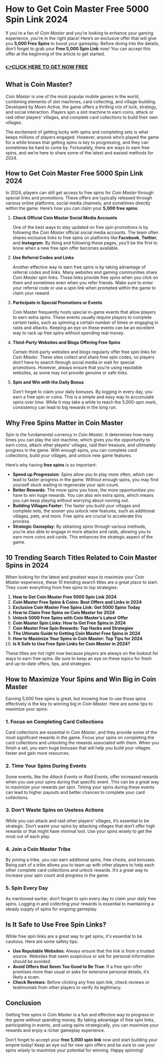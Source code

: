 # How to Get Coin Master Free 5000 Spin Link 2024

If you're a fan of *Coin Master* and you're looking to enhance your gaming experience, you're in the right place! Here’s an exclusive offer that will give you **5,000 Free Spins** to boost your gameplay. Before diving into the details, don’t forget to grab your **Free 5,000 Spin Link** now! You can accept this offer at the beginning of the article to get started.

### [👉CLICK HERE TO GET NOW FREE](https://coinmasterupdates.github.io/free/)

## What is Coin Master?

*Coin Master* is one of the most popular mobile games in the world, combining elements of slot machines, card collecting, and village-building. Developed by Moon Active, the game offers a thrilling mix of luck, strategy, and social interaction. Players spin a slot machine to earn coins, attack or raid other players’ villages, and complete card collections to build their own villages.

The excitement of getting lucky with spins and completing sets is what keeps millions of players engaged. However, anyone who’s played the game for a while knows that getting spins is key to progressing, and they can sometimes be hard to come by. Fortunately, there are ways to earn free spins, and we’re here to share some of the latest and easiest methods for 2024.

## How to Get Coin Master Free 5000 Spin Link 2024

In 2024, players can still get access to free spins for *Coin Master* through special links and promotions. These offers are typically released through various online platforms, social media channels, and sometimes directly within the game. Here’s how you can claim your **5,000 free spins**:

1. **Check Official Coin Master Social Media Accounts**
   
   One of the best ways to stay updated on free spin promotions is by following the *Coin Master* official social media accounts. The team often shares exclusive links to free spins on platforms like **Facebook**, **Twitter**, and **Instagram**. By liking and following these pages, you’ll be the first to know when a new free spin offer becomes available.

2. **Use Referral Codes and Links**

   Another effective way to earn free spins is by taking advantage of referral codes and links. Many websites and gaming communities share *Coin Master* spin links. These links provide free spins when you click on them and sometimes even when you refer friends. Make sure to enter your referral code or use a spin link when prompted within the game to claim your reward.

3. **Participate in Special Promotions or Events**

   Coin Master frequently hosts special in-game events that allow players to earn extra spins. These events usually require players to complete certain tasks, such as spinning a certain number of times or engaging in raids and attacks. Keeping an eye on these events can be an excellent way to rack up free spins without spending real money.

4. **Third-Party Websites and Blogs Offering Free Spins**

   Certain third-party websites and blogs regularly offer free spin links for *Coin Master*. These sites collect and share free spin codes, so players don’t have to search through social media or wait for special promotions. However, always ensure that you’re using reputable websites, as some may not provide genuine or safe links.

5. **Spin and Win with the Daily Bonus**

   Don’t forget to claim your daily bonuses. By logging in every day, you earn a free spin or coins. This is a simple and easy way to accumulate spins over time. While it may take a while to reach the 5,000-spin mark, consistency can lead to big rewards in the long run.

## Why Free Spins Matter in Coin Master

Spin is the fundamental currency in *Coin Master*. It determines how many times you can play the slot machine, which gives you the opportunity to earn coins, attack other players’ villages, raid their treasure, and ultimately progress in the game. With enough spins, you can complete card collections, build your villages, and unlock new game features.

Here’s why having **free spins** is so important:

- **Speed up Progression**: Spins allow you to play more often, which can lead to faster progress in the game. Without enough spins, you may find yourself stuck waiting to regenerate your spin count.
- **Better Rewards**: The more spins you have, the more opportunities you have to win huge rewards. You can also win extra spins, which means you can keep playing without worrying about running out.
- **Building Villages Faster**: The faster you build your villages and complete sets, the sooner you unlock new features, such as additional villages, pets, and more. Free spins are crucial to accelerate this process.
- **Strategic Gameplay**: By obtaining spins through various methods, you’re also able to engage in more attacks and raids, allowing you to earn more coins and cards. This enhances the strategic aspect of the game.

## 10 Trending Search Titles Related to Coin Master Spins in 2024

When looking for the latest and greatest ways to maximize your *Coin Master* experience, these 10 trending search titles are a great place to start. They cover everything from free spins to top strategies:

1. **How to Get Coin Master Free 5000 Spin Link 2024**
2. **Coin Master Free Spins & Coins: Best Offers and Links in 2024**
3. **Exclusive Coin Master Free Spins Link: Get 5000 Spins Today**
4. **How to Claim Free Spins on Coin Master for 2024**
5. **Unlock 5000 Free Spins with Coin Master’s Latest Offer**
6. **Coin Master Spin Links: How to Get Free Spins in 2024**
7. **Coin Master Free Spin Rewards: Top Hacks and Strategies**
8. **The Ultimate Guide to Getting Coin Master Free Spins in 2024**
9. **How to Maximize Your Spins in Coin Master: Top Tips for 2024**
10. **Is It Safe to Use Free Spin Links for Coin Master in 2024?**

These titles are hot right now because players are always on the lookout for ways to earn free spins. Be sure to keep an eye on these topics for fresh and up-to-date offers, tips, and strategies.

## How to Maximize Your Spins and Win Big in Coin Master

Earning 5,000 free spins is great, but knowing how to use those spins effectively is the key to winning big in *Coin Master*. Here are some tips to maximize your spins:

### 1. **Focus on Completing Card Collections**

Card collections are essential in *Coin Master*, and they provide some of the most significant rewards in the game. Focus your spins on completing the card collections and unlocking the rewards associated with them. When you finish a set, you earn huge bonuses that will help you build your villages faster and gain more resources.

### 2. **Time Your Spins During Events**

Some events, like the *Attack Events* or *Raid Events*, offer increased rewards when you use your spins during that specific event. This can be a great way to maximize your rewards per spin. Timing your spins during these events can lead to higher payouts and better chances to complete your card collections.

### 3. **Don’t Waste Spins on Useless Actions**

While you can attack and raid other players' villages, it’s essential to be strategic. Don’t waste your spins by attacking villages that don’t offer high rewards or that might have minimal loot. Use your spins wisely to get the most out of each play.

### 4. **Join a Coin Master Tribe**

By joining a tribe, you can earn additional spins, free chests, and bonuses. Being part of a tribe allows you to team up with other players to help each other complete card collections and unlock rewards. It’s a great way to increase your spin count and progress in the game.

### 5. **Spin Every Day**

As mentioned earlier, don’t forget to spin every day to claim your daily free spins. Logging in and collecting your rewards is essential to maintaining a steady supply of spins for ongoing gameplay.

## Is It Safe to Use Free Spin Links?

While free spin links are a great way to get spins, it's essential to be cautious. Here are some safety tips:

- **Use Reputable Websites**: Always ensure that the link is from a trusted source. Websites that seem suspicious or ask for personal information should be avoided.
- **Avoid Offers that Seem Too Good to Be True**: If a free spin offer promises more than usual or asks for extensive personal details, it’s likely a scam.
- **Check Reviews**: Before clicking any free spin link, check reviews or testimonials from other players to verify its legitimacy.

## Conclusion

Getting free spins in *Coin Master* is a fun and effective way to progress in the game without spending money. By taking advantage of free spin links, participating in events, and using spins strategically, you can maximize your rewards and enjoy a richer gameplay experience.

Don’t forget to accept your **free 5,000 spin link** now and start building your empire today! Keep an eye out for new spin offers and be sure to use your spins wisely to maximize your potential for winning. Happy spinning!
